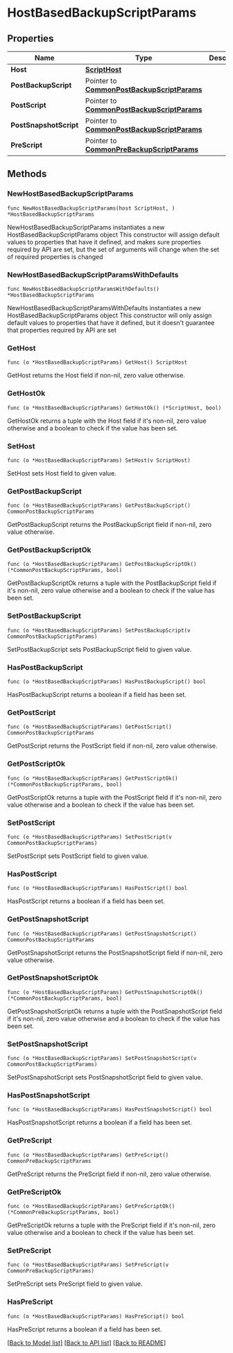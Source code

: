 # HostBasedBackupScriptParams

## Properties

Name | Type | Description | Notes
------------ | ------------- | ------------- | -------------
**Host** | [**ScriptHost**](ScriptHost.md) |  | 
**PostBackupScript** | Pointer to [**CommonPostBackupScriptParams**](CommonPostBackupScriptParams.md) |  | [optional] 
**PostScript** | Pointer to [**CommonPostBackupScriptParams**](CommonPostBackupScriptParams.md) |  | [optional] 
**PostSnapshotScript** | Pointer to [**CommonPostBackupScriptParams**](CommonPostBackupScriptParams.md) |  | [optional] 
**PreScript** | Pointer to [**CommonPreBackupScriptParams**](CommonPreBackupScriptParams.md) |  | [optional] 

## Methods

### NewHostBasedBackupScriptParams

`func NewHostBasedBackupScriptParams(host ScriptHost, ) *HostBasedBackupScriptParams`

NewHostBasedBackupScriptParams instantiates a new HostBasedBackupScriptParams object
This constructor will assign default values to properties that have it defined,
and makes sure properties required by API are set, but the set of arguments
will change when the set of required properties is changed

### NewHostBasedBackupScriptParamsWithDefaults

`func NewHostBasedBackupScriptParamsWithDefaults() *HostBasedBackupScriptParams`

NewHostBasedBackupScriptParamsWithDefaults instantiates a new HostBasedBackupScriptParams object
This constructor will only assign default values to properties that have it defined,
but it doesn't guarantee that properties required by API are set

### GetHost

`func (o *HostBasedBackupScriptParams) GetHost() ScriptHost`

GetHost returns the Host field if non-nil, zero value otherwise.

### GetHostOk

`func (o *HostBasedBackupScriptParams) GetHostOk() (*ScriptHost, bool)`

GetHostOk returns a tuple with the Host field if it's non-nil, zero value otherwise
and a boolean to check if the value has been set.

### SetHost

`func (o *HostBasedBackupScriptParams) SetHost(v ScriptHost)`

SetHost sets Host field to given value.


### GetPostBackupScript

`func (o *HostBasedBackupScriptParams) GetPostBackupScript() CommonPostBackupScriptParams`

GetPostBackupScript returns the PostBackupScript field if non-nil, zero value otherwise.

### GetPostBackupScriptOk

`func (o *HostBasedBackupScriptParams) GetPostBackupScriptOk() (*CommonPostBackupScriptParams, bool)`

GetPostBackupScriptOk returns a tuple with the PostBackupScript field if it's non-nil, zero value otherwise
and a boolean to check if the value has been set.

### SetPostBackupScript

`func (o *HostBasedBackupScriptParams) SetPostBackupScript(v CommonPostBackupScriptParams)`

SetPostBackupScript sets PostBackupScript field to given value.

### HasPostBackupScript

`func (o *HostBasedBackupScriptParams) HasPostBackupScript() bool`

HasPostBackupScript returns a boolean if a field has been set.

### GetPostScript

`func (o *HostBasedBackupScriptParams) GetPostScript() CommonPostBackupScriptParams`

GetPostScript returns the PostScript field if non-nil, zero value otherwise.

### GetPostScriptOk

`func (o *HostBasedBackupScriptParams) GetPostScriptOk() (*CommonPostBackupScriptParams, bool)`

GetPostScriptOk returns a tuple with the PostScript field if it's non-nil, zero value otherwise
and a boolean to check if the value has been set.

### SetPostScript

`func (o *HostBasedBackupScriptParams) SetPostScript(v CommonPostBackupScriptParams)`

SetPostScript sets PostScript field to given value.

### HasPostScript

`func (o *HostBasedBackupScriptParams) HasPostScript() bool`

HasPostScript returns a boolean if a field has been set.

### GetPostSnapshotScript

`func (o *HostBasedBackupScriptParams) GetPostSnapshotScript() CommonPostBackupScriptParams`

GetPostSnapshotScript returns the PostSnapshotScript field if non-nil, zero value otherwise.

### GetPostSnapshotScriptOk

`func (o *HostBasedBackupScriptParams) GetPostSnapshotScriptOk() (*CommonPostBackupScriptParams, bool)`

GetPostSnapshotScriptOk returns a tuple with the PostSnapshotScript field if it's non-nil, zero value otherwise
and a boolean to check if the value has been set.

### SetPostSnapshotScript

`func (o *HostBasedBackupScriptParams) SetPostSnapshotScript(v CommonPostBackupScriptParams)`

SetPostSnapshotScript sets PostSnapshotScript field to given value.

### HasPostSnapshotScript

`func (o *HostBasedBackupScriptParams) HasPostSnapshotScript() bool`

HasPostSnapshotScript returns a boolean if a field has been set.

### GetPreScript

`func (o *HostBasedBackupScriptParams) GetPreScript() CommonPreBackupScriptParams`

GetPreScript returns the PreScript field if non-nil, zero value otherwise.

### GetPreScriptOk

`func (o *HostBasedBackupScriptParams) GetPreScriptOk() (*CommonPreBackupScriptParams, bool)`

GetPreScriptOk returns a tuple with the PreScript field if it's non-nil, zero value otherwise
and a boolean to check if the value has been set.

### SetPreScript

`func (o *HostBasedBackupScriptParams) SetPreScript(v CommonPreBackupScriptParams)`

SetPreScript sets PreScript field to given value.

### HasPreScript

`func (o *HostBasedBackupScriptParams) HasPreScript() bool`

HasPreScript returns a boolean if a field has been set.


[[Back to Model list]](../README.md#documentation-for-models) [[Back to API list]](../README.md#documentation-for-api-endpoints) [[Back to README]](../README.md)


